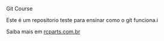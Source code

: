 Git Course

Este é um repositorio teste para ensinar como o git funciona.i

Saiba mais em [rcparts.com.br](http://www.rcparts.com.br)